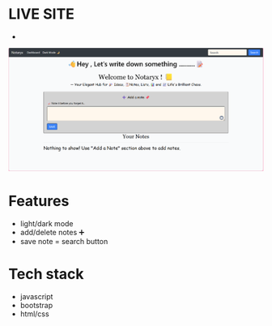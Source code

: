 # LIVE SITE
- 


![alt text](./screenshot.png)


# Features
- light/dark mode 
- add/delete notes ➕
- save note
= search button 

# Tech stack
- javascript
- bootstrap
- html/css